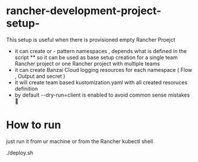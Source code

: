 # rancher-development-project-setup-
This setup is useful when there is provisioned empty Rancher Proejct 

* it can create <env> or <env>-<team> pattern namespaces , depends what is defined in the script
** so it can be used as base setup creation for a single team Rancher project  or one Rancher project with multiple teams
* it can create Banzai Cloud logging resources for each namespace  ( Flow , Output and secret )
* it will create team based kustomization.yaml with all created resoruces definition
* by default --dry-run=client is enabled to avoid common sense mistakes  :slightly_smiling_face:

  
# How to run

just run it from ur machine or from the Rancher kubectl shell
 
./deploy.sh 
